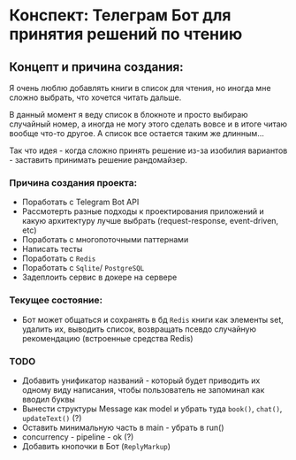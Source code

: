 # Конспект: Телеграм Бот для принятия решений по чтению

## Концепт и причина создания: 
Я очень люблю добавлять книги в список для чтения, но иногда мне сложно выбрать, что хочется читать дальше.

В данный момент я веду список в блокноте и просто выбираю случайный номер, а иногда не могу этого сделать вовсе и в итоге читаю вообще что-то другое.
А список все остается таким же длинным...

Так что идея - когда сложно принять решение из-за изобилия вариантов - заставить принимать решение рандомайзер.

### Причина создания проекта:
* Поработать с Telegram Bot API
* Рассмотерть разные подходы к проектирования приложений и какую архитектуру лучше выбрать (request-response, event-driven, etc)
* Поработать с многопоточными паттернами
* Написать тесты
* Поработать с `Redis`
* Поработать с `Sqlite`/ `PostgreSQL`
* Задеплоить сервис в докере на сервере 

### Текущее состояние:
* Бот может общаться и сохранять в бд `Redis` книги как элементы set, удалить их, выводить список, возвращать псевдо случайную рекомендацию 
(встроенные средства Redis)

### TODO
* Добавить унификатор названий - который будет приводить их одному виду написания, чтобы пользователь не запоминал как вводил буквы
* Вынести структуры Message как model и убрать туда `book()`, `chat()`, `updateText()` (?)
* Оставить минимальную часть в main - убрать в run()
* concurrency - pipeline - ok (?)
* Добавить кнопочки в Бот (`ReplyMarkup`)
